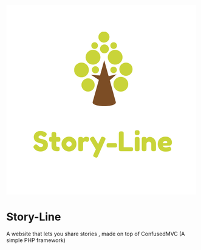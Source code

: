 ![Alt text](https://github.com/ArjitS1/Story-Line/blob/master/public/img/Story-Line.png) 

# Story-Line
A website that lets you share stories , made on top of ConfusedMVC (A simple PHP framework)


